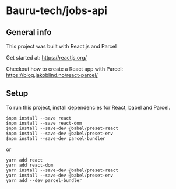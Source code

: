 # Bauru-tech/jobs-api

## General info

This project was built with React.js and Parcel

Get started at: https://reactjs.org/

Checkout how to create a React app with Parcel: https://blog.jakoblind.no/react-parcel/

## Setup
To run this project, install dependencies for React, babel and Parcel.

```
$npm install --save react
$npm install --save react-dom
$npm install --save-dev @babel/preset-react
$npm install --save-dev @babel/preset-env
$npm install --save-dev parcel-bundler
```
or

```
yarn add react
yarn add react-dom
yarn install --save-dev @babel/preset-react
yarn install --save-dev @babel/preset-env
yarn add --dev parcel-bundler
```


